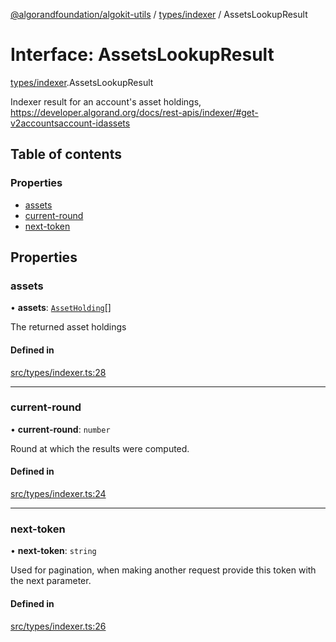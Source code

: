 [@algorandfoundation/algokit-utils](../index.md) / [types/indexer](../modules/types_indexer.md) / AssetsLookupResult

# Interface: AssetsLookupResult

[types/indexer](../modules/types_indexer.md).AssetsLookupResult

Indexer result for an account's asset holdings, https://developer.algorand.org/docs/rest-apis/indexer/#get-v2accountsaccount-idassets

## Table of contents

### Properties

- [assets](types_indexer.AssetsLookupResult.md#assets)
- [current-round](types_indexer.AssetsLookupResult.md#current-round)
- [next-token](types_indexer.AssetsLookupResult.md#next-token)

## Properties

### assets

• **assets**: [`AssetHolding`](types_indexer.AssetHolding.md)[]

The returned asset holdings

#### Defined in

[src/types/indexer.ts:28](https://github.com/algorandfoundation/algokit-utils-ts/blob/main/src/types/indexer.ts#L28)

___

### current-round

• **current-round**: `number`

Round at which the results were computed.

#### Defined in

[src/types/indexer.ts:24](https://github.com/algorandfoundation/algokit-utils-ts/blob/main/src/types/indexer.ts#L24)

___

### next-token

• **next-token**: `string`

Used for pagination, when making another request provide this token with the next parameter.

#### Defined in

[src/types/indexer.ts:26](https://github.com/algorandfoundation/algokit-utils-ts/blob/main/src/types/indexer.ts#L26)
